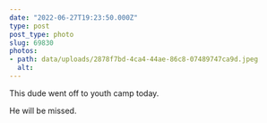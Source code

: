 ```yaml
---
date: "2022-06-27T19:23:50.000Z"
type: post 
post_type: photo
slug: 69830
photos: 
- path: data/uploads/2878f7bd-4ca4-44ae-86c8-07489747ca9d.jpeg
  alt: 
---
```

This dude went off to youth camp today. 

He will be missed. 
